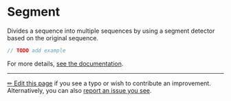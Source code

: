 # Segment

Divides a sequence into multiple sequences by using a segment detector based
on the original sequence.

```c# --destination-file ../code/Program.cs --region statements --project ../code/TryMoreLinq.csproj
// TODO add example
```

For more details, [see the documentation][doc].

---

[&#x270F; Edit this page][edit] if you see a typo or wish to contribute an
improvement. Alternatively, you can also [report an issue you see][issue].


[edit]: https://github.com/morelinq/try/edit/master/m/segment.md
[issue]: https://github.com/morelinq/try/issues/new?title=Segment
[doc]: https://morelinq.github.io/3.1/ref/api/html/Overload_MoreLinq_MoreEnumerable_Segment.htm
